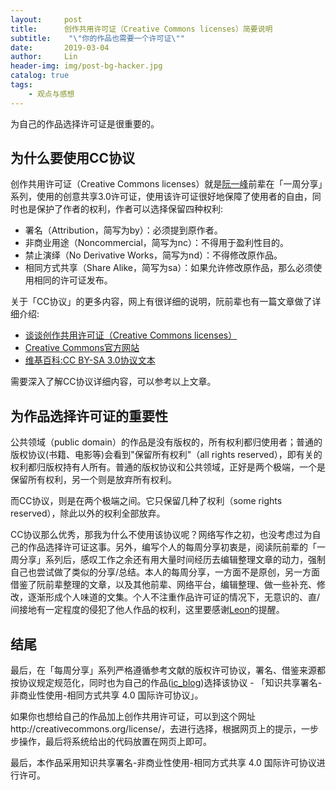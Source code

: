 ```yaml
---
layout:     post
title:      创作共用许可证（Creative Commons licenses）简要说明
subtitle:    "\"你的作品也需要一个许可证\""
date:       2019-03-04
author:     Lin
header-img: img/post-bg-hacker.jpg
catalog: true
tags:
    - 观点与感想
---
```


为自己的作品选择许可证是很重要的。

## 为什么要使用CC协议

创作共用许可证（Creative Commons licenses）就是[阮一峰](http://www.ruanyifeng.com/home.html)前辈在「一周分享」系列，使用的创意共享3.0许可证，使用该许可证很好地保障了使用者的自由，同时也是保护了作者的权利，作者可以选择保留四种权利:

* 署名（Attribution，简写为by）：必须提到原作者。
* 非商业用途（Noncommercial，简写为nc）：不得用于盈利性目的。
* 禁止演绎（No Derivative Works，简写为nd）：不得修改原作品。
* 相同方式共享（Share Alike，简写为sa）：如果允许修改原作品，那么必须使用相同的许可证发布。

关于「CC协议」的更多内容，网上有很详细的说明，阮前辈也有一篇文章做了详细介绍:

* [谈谈创作共用许可证（Creative Commons licenses）](http://www.ruanyifeng.com/blog/2008/04/creative_commons_licenses.html)
* [Creative Commons官方网站](https://creativecommons.org/licenses/by-sa/3.0/deed.en)
* [维基百科:CC BY-SA 3.0协议文本](https://zh.wikipedia.org/wiki/Wikipedia:CC_BY-SA_3.0%E5%8D%8F%E8%AE%AE%E6%96%87%E6%9C%AC)

需要深入了解CC协议详细内容，可以参考以上文章。

## 为作品选择许可证的重要性

公共领域（public domain）的作品是没有版权的，所有权利都归使用者；普通的版权协议(书籍、电影等)会看到"保留所有权利"（all rights reserved），即有关的权利都归版权持有人所有。普通的版权协议和公共领域，正好是两个极端，一个是保留所有权利，另一个则是放弃所有权利。

而CC协议，则是在两个极端之间。它只保留几种了权利（some rights reserved），除此以外的权利全部放弃。

CC协议那么优秀，那我为什么不使用该协议呢？网络写作之初，也没考虑过为自己的作品选择许可证这事。另外，编写个人的每周分享初衷是，阅读阮前辈的「一周分享」系列后，感叹工作之余还有用大量时间经历去编辑整理文章的动力，强制自己也尝试做了类似的分享/总结。本人的每周分享，一方面不是原创，另一方面借鉴了阮前辈整理的文章，以及其他前辈、网络平台，编辑整理、做一些补充、修改，逐渐形成个人味道的文集。个人不注重作品许可证的情况下，无意识的、直/间接地有一定程度的侵犯了他人作品的权利，这里要感谢[Leon](https://www.jianshu.com/u/63bf36b62f45)的提醒。

## 结尾

最后，在「每周分享」系列严格遵循参考文献的版权许可协议，署名、借鉴来源都按协议规定规范化，同时也为自己的作品([ic_blog](http://blog.icro.me/))选择该协议 - 「知识共享署名-非商业性使用-相同方式共享 4.0 国际许可协议」。

如果你也想给自己的作品加上创作共用许可证，可以到这个网址http://creativecommons.org/license/，去进行选择，根据网页上的提示，一步步操作，最后将系统给出的代码放置在网页上即可。

最后，本作品采用知识共享署名-非商业性使用-相同方式共享 4.0 国际许可协议进行许可。